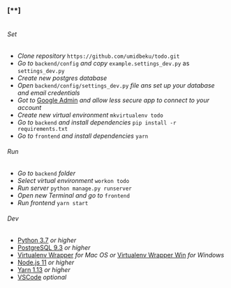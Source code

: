 ### [**]
![]()

###### Set
* _Clone repository_ `https://github.com/umidbeku/todo.git`
* _Go to_ `backend/config` _and copy_ `example.settings_dev.py` as `settings_dev.py`
* _Create new postgres database_
* _Open_ `backend/config/settings_dev.py` _file ans set up your database and email credentials_
* _Got to_ [Google Admin](https://myaccount.google.com/lesssecureapps) _and allow less secure app to connect to your account_ 
* _Create new virtual environment_ `mkvirtualenv todo`
* _Go to_ `backend` _and install dependencies_ `pip install -r requirements.txt`
* _Go to_ `frontend` _and install dependencies_ `yarn`


###### Run
* _Go to_ `backend` _folder_
* _Select virtual environment_ `workon todo`
* _Run server_ `python manage.py runserver`
* _Open new Terminal and go to_ `frontend` 
* _Run frontend_ `yarn start`

###### Dev
* [Python 3.7](https://www.python.org/) _or higher_
* [PostgreSQL 9.3](https://www.postgresql.org/) _or higher_
* [Virtualenv Wrapper](https://virtualenvwrapper.readthedocs.io/en/latest/) _for Mac OS or_ [Virtualenv Wrapper Win](https://pypi.org/project/virtualenvwrapper-win/) _for Windows_
* [Node.js 11](https://nodejs.org/) _or higher_
* [Yarn 1.13](https://yarnpkg.com/en/) _or higher_
* [VSCode](https://code.visualstudio.com/) _optional_


